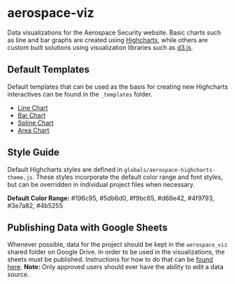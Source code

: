 # aerospace-viz
Data visualizations for the Aerospace Security website. Basic charts such as line and bar graphs are created using [Highcharts](http://www.highcharts.com/), while others are custom built solutions using visualization libraries such as [d3.js](https://d3js.org/).

## Default Templates
Default templates that can be used as the basis for creating new Highcharts interactives can be found in the `_templates` folder.
- [Line Chart](https://github.com/CSIS-iLab/cpower-viz/tree/master/_templates/hc-line)
- [Bar Chart](https://github.com/CSIS-iLab/cpower-viz/tree/master/_templates/hc-bar)
- [Spline Chart](https://github.com/CSIS-iLab/cpower-viz/tree/master/_templates/hc-spline)
- [Area Chart](https://github.com/CSIS-iLab/cpower-viz/tree/master/_templates/hc-area)

## Style Guide
Default Highcharts styles are defined in `globals/aerospace-highcharts-theme.js`. These styles incorporate the default color range and font styles, but can be overridden in individual project files when necessary.

**Default Color Range:** #196c95, #5db6d0, #f9bc65, #d66e42, #4f9793, #3e7a82, #4b5255 

## Publishing Data with Google Sheets
Whenever possible, data for the project should be kept in the `aerospace_viz` shared folder on Google Drive. In order to be used in the visualizations, the sheets must be published. Instructions for how to do that can be [found here](https://support.google.com/docs/answer/37579?hl=en). **Note:** Only approved users should ever have the ability to edit a data source.

